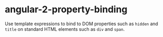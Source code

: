 # angular-2-property-binding

Use template expressions to bind to DOM properties such as `hidden` and `title` on standard HTML elements such as `div` and `span`.
